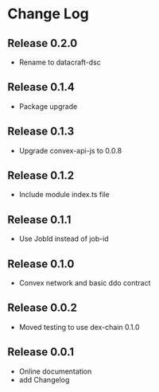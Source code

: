 # Change Log

## Release 0.2.0
+   Rename to datacraft-dsc

## Release 0.1.4
+   Package upgrade

## Release 0.1.3
+   Upgrade convex-api-js to 0.0.8

## Release 0.1.2
+   Include module index.ts file

## Release 0.1.1
+   Use JobId instead of job-id

## Release 0.1.0
+   Convex network and basic ddo contract

## Release 0.0.2
+   Moved testing to use dex-chain 0.1.0

## Release 0.0.1
+   Online documentation
+   add Changelog

